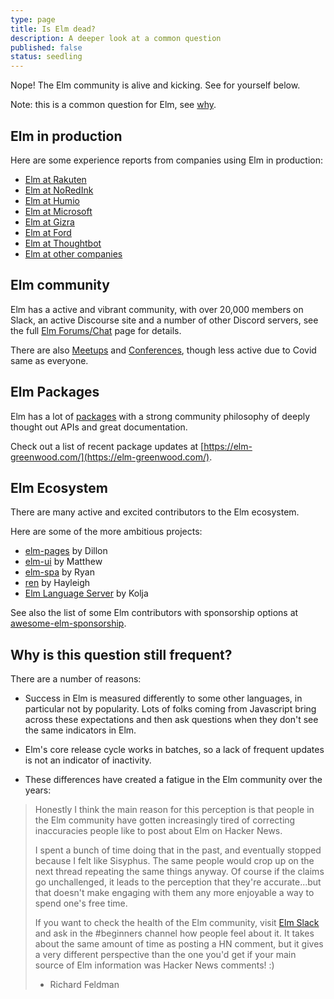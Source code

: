 ```yaml
---
type: page
title: Is Elm dead?
description: A deeper look at a common question
published: false
status: seedling
---
```


Nope! The Elm community is alive and kicking. See for yourself below.

Note: this is a common question for Elm, see [why](#why-is-this-question-frequent?).


## Elm in production

Here are some experience reports from companies using Elm in production:

- [Elm at Rakuten](https://engineering.rakuten.today/post/elm-at-rakuten/)
- [Elm at NoRedInk](https://juliu.is/elm-at-noredink/)
- [Elm at Humio](https://www.humio.com/whats-new/blog/why-we-chose-elm-for-humio-s-web-ui)
- [Elm at Microsoft](https://elmtown.simplecast.com/episodes/it-just-goes-on-and-on-x_tpWljQ)
- [Elm at Gizra](https://www.youtube.com/watch?v=FgaoOgJ5CAU)
- [Elm at Ford](https://www.youtube.com/watch?v=5WVXCy1Q88o)
- [Elm at Thoughtbot](https://thoughtbot.com/blog/tags/elm)
- [Elm at other companies](https://github.com/jah2488/elm-companies#readme)


## Elm community

Elm has a active and vibrant community, with over 20,000 members on Slack, an active Discourse site and a number of other Discord servers, see the full [Elm Forums/Chat](/community/forums-chat) page for details.

There are also [Meetups](/community) and [Conferences](/community/conferences), though less active due to Covid same as everyone.


## Elm Packages

Elm has a lot of [packages](https://package.elm-lang.org/) with a strong community philosophy of deeply thought out APIs and great documentation.

Check out a list of recent package updates at [https://elm-greenwood.com/](https://elm-greenwood.com/).


## Elm Ecosystem

There are many active and excited contributors to the Elm ecosystem.

Here are some of the more ambitious projects:

- [elm-pages](https://elm-pages.com/) by Dillon
- [elm-ui](https://package.elm-lang.org/packages/mdgriffith/elm-ui/latest/) by Matthew
- [elm-spa](https://www.elm-spa.dev/) by Ryan
- [ren](https://ren-lang.github.io/) by Hayleigh
- [Elm Language Server](https://github.com/elm-tooling/elm-language-server) by Kolja

See also the list of some Elm contributors with sponsorship options at [awesome-elm-sponsorship](https://github.com/jfmengels/awesome-elm-sponsorship).


## Why is this question still frequent?

There are a number of reasons:

- Success in Elm is measured differently to some other languages, in particular not by popularity. Lots of folks coming from Javascript bring across these expectations and then ask questions when they don't see the same indicators in Elm.

- Elm's core release cycle works in batches, so a lack of frequent updates is not an indicator of inactivity.

- These differences have created a fatigue in the Elm community over the years:

> Honestly I think the main reason for this perception is that people in the Elm community have gotten increasingly tired of correcting inaccuracies people like to post about Elm on Hacker News.
>
> I spent a bunch of time doing that in the past, and eventually stopped because I felt like Sisyphus. The same people would crop up on the next thread repeating the same things anyway. Of course if the claims go unchallenged, it leads to the perception that they're accurate...but that doesn't make engaging with them any more enjoyable a way to spend one's free time.
>
> If you want to check the health of the Elm community, visit [Elm Slack](/community/forums-chat) and ask in the #beginners channel how people feel about it. It takes about the same amount of time as posting a HN comment, but it gives a very different perspective than the one you'd get if your main source of Elm information was Hacker News comments! :)
>
> - Richard Feldman
